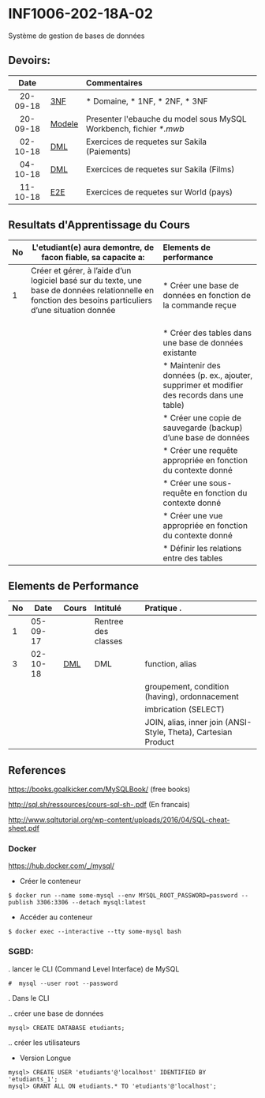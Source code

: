 # INF1006-202-18A-02
Système de gestion de bases de données

## Devoirs:

| Date   |                                                     |     Commentaires                                                      |
|:------:|:----------------------------------------------------|:----------------------------------------------------------------------|
|20-09-18| [3NF](./0.3NF)                                      | * Domaine, * 1NF, * 2NF, * 3NF                                        |
|20-09-18| [Modele](./1.Modele)                                | Presenter l'ebauche du model sous MySQL Workbench, fichier _*.mwb_    |
|02-10-18| [DML](./2.DML/PRATIQUE.md#exercice)                 | Exercices de requetes sur Sakila (Paiements)                          |
|04-10-18| [DML](./2.DML/PRATIQUE.md#perfectionnement)         | Exercices de requetes sur Sakila (Films)                              |
|11-10-18| [E2E](./3.E2E)                                      | Exercices de requetes sur World (pays)                                |



## Resultats d'Apprentissage du Cours

|No|L'etudiant(e) aura demontre, de facon fiable, sa capacite a:      |          Elements de performance                               | 
|--|------------------------------------------------------------------|:---------------------------------------------------------------| 
| 1| Créer et gérer, à l’aide d’un logiciel basé sur du texte, une base de données relationnelle en fonction des besoins particuliers d’une situation donnée                                                | * Créer une base de données en fonction de la commande reçue
|  |                                                                  | * Créer des tables dans une base de données existante
|  |                                                                  | * Maintenir des données (p. ex., ajouter, supprimer et modifier des records dans une table) |
|  |                                                                  | * Créer une copie de sauvegarde (backup) d’une base de données |
|  |                                                                  | * Créer une requête appropriée en fonction du contexte donné   |
|  |                                                                  | * Créer une sous-requête en fonction du contexte donné         | 
|  |                                                                  | * Créer une vue appropriée en fonction du contexte donné       |
|  |                                                                  | * Définir les relations entre des tables                       |

## Elements de Performance

|No| Date   | Cours                       | Intitulé              |  Pratique .                                                    |
|--|--------|:----------------------------|:----------------------|:---------------------------------------------------------------|
| 1|05-09-17|                             | Rentree des classes   |                                                                |
| 3|02-10-18| [DML](./2.DML#exercices)    | DML                   | function, alias                                                |
|  |        |                             |                       | groupement, condition (having), ordonnacement                  |
|  |        |                             |                       | imbrication (SELECT)                                           |
|  |        |                             |                       | JOIN, alias, inner join (ANSI-Style, Theta), Cartesian Product |


## References

https://books.goalkicker.com/MySQLBook/ (free books)

http://sql.sh/ressources/cours-sql-sh-.pdf (En francais)

http://www.sqltutorial.org/wp-content/uploads/2016/04/SQL-cheat-sheet.pdf

### Docker

https://hub.docker.com/_/mysql/

* Créer le conteneur

```
$ docker run --name some-mysql --env MYSQL_ROOT_PASSWORD=password --publish 3306:3306 --detach mysql:latest
```

* Accéder au conteneur

```
$ docker exec --interactive --tty some-mysql bash
```


### SGBD:

. lancer le CLI (Command Level Interface) de MySQL

```
#  mysql --user root --password
```


. Dans le CLI 

.. créer une base de données

```
mysql> CREATE DATABASE etudiants;
```

.. créer les utilisateurs

- Version Longue

```
mysql> CREATE USER 'etudiants'@'localhost' IDENTIFIED BY 'etudiants_1';
mysql> GRANT ALL ON etudiants.* TO 'etudiants'@'localhost';
```
